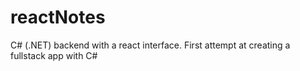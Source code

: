# reactNotes

C# (.NET) backend with a react interface. First attempt at creating a fullstack app with C#
